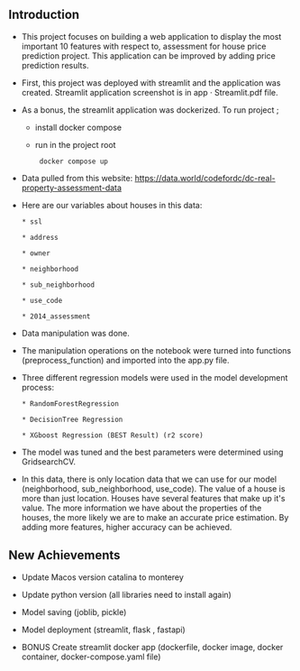 ## Introduction

* This project focuses on building a web application to display the most important 10 features with respect to, assessment for house price prediction project. This application can be improved by adding price prediction results.

* First, this project was deployed with streamlit and the application was created. Streamlit application screenshot is in app · Streamlit.pdf file.
 
* As a bonus, the streamlit application was dockerized. To run project ; 

     * install docker compose

     * run in the project root

            docker compose up

* Data pulled from this website: https://data.world/codefordc/dc-real-property-assessment-data

* Here are our variables about houses in this data:

      * ssl
    
      * address
    
      * owner
    
      * neighborhood
    
      * sub_neighborhood
    
      * use_code
    
      * 2014_assessment


* Data manipulation was done.

* The manipulation operations on the notebook were turned into functions (preprocess_function)  and imported into the app.py file.

* Three different regression models were used in the model development process:

      * RandomForestRegression
    
      * DecisionTree Regression
    
      * XGboost Regression (BEST Result) (r2 score)


* The model was tuned and the best parameters were determined using GridsearchCV.

* In this data, there is only location data that we can use for our model (neighborhood, sub_neighborhood, use_code). The value of a house is more than just location. Houses have several features that make up it's value. The more information we have about the properties of the houses, the more likely we are to make an accurate price estimation. By adding more features, higher accuracy can be achieved.


## New Achievements

* Update Macos version catalina to monterey

* Update python version (all libraries need to install again)

* Model saving (joblib, pickle)

* Model deployment (streamlit, flask , fastapi)

* BONUS Create streamlit docker app (dockerfile, docker image, docker container, docker-compose.yaml file)

